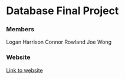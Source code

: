 # Database Final Project
### Members
Logan Harrison
Connor Rowland
Joe Wong

### Website
[Link to website](http://ec2-52-72-121-61.compute-1.amazonaws.com:3000)
